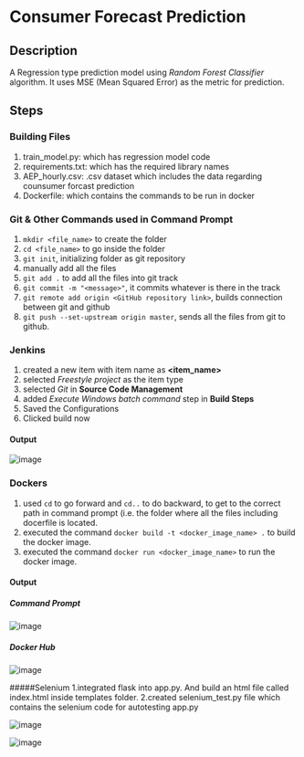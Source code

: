 # Consumer Forecast Prediction

## Description
A Regression type prediction model using *Random Forest Classifier* algorithm. It uses MSE (Mean Squared Error) as the metric for prediction.

## Steps

### Building Files
1) train_model.py: which has regression model code
2) requirements.txt: which has the required library names
3) AEP_hourly.csv: .csv dataset which includes the data regarding counsumer forcast prediction
4) Dockerfile: which contains the commands to be run in docker

### Git & Other Commands used in Command Prompt
1) `mkdir <file_name>` to create the folder
2) `cd <file_name>` to go inside the folder
3) `git init`, initializing folder as git repository
4) manually add all the files
5) `git add .` to add all the files into git track
6) `git commit -m "<message>"`, it commits whatever is there in the track
7) `git remote add origin <GitHub repository link>`, builds connection between git and github
8) `git push --set-upstream origin master`, sends all the files from git to github.


### Jenkins
1) created a new item with item name as **<item_name>**
2) selected *Freestyle project* as the item type
3) selected *Git* in **Source Code Management**
4) added *Execute Windows batch command* step in **Build Steps**
5) Saved the Configurations
6) Clicked build now

#### Output
 ![image](https://github.com/user-attachments/assets/cd93429b-59d8-4ddc-9779-a0ab2f0f0a15)



### Dockers
1) used `cd` to go forward and `cd..` to do backward, to get to the correct path in command prompt (i.e. the folder where all the files including docerfile is located.
2) executed the command `docker build -t <docker_image_name> .` to build the docker image.
3) executed the command `docker run <docker_image_name>` to run the docker image.

#### Output
  ##### Command Prompt
![image](https://github.com/user-attachments/assets/27c08c2b-0b35-4c46-8f21-93bdd1c0c179)


  
  ##### Docker Hub
![image](https://github.com/user-attachments/assets/bf880eb8-3cc2-43ae-aca9-396ec5331a10)

   #####Selenium
1.integrated flask into app.py. And build an html file called index.html inside templates folder.
2.created selenium_test.py file which contains the selenium code for autotesting app.py

![image](https://github.com/user-attachments/assets/eeeb28ac-f4b3-4958-a2c0-48cefa70b274)

![image](https://github.com/user-attachments/assets/e636b615-d7d1-4c1a-bbc9-f2c8c904b3f7)




